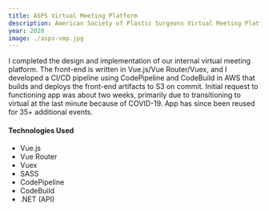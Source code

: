 ```yaml
---
title: ASPS Virtual Meeting Platform
description: American Society of Plastic Surgeons Virtual Meeting Platform using Vue.js.
year: 2020
image: ./asps-vmp.jpg
---
```


I completed the design and implementation of our internal virtual meeting platform. The front-end is written in Vue.js/Vue Router/Vuex, and I developed a CI/CD pipeline using CodePipeline and CodeBuild in AWS that builds and deploys the front-end artifacts to S3 on commit. Initial request to functioning app was about two weeks, primarily due to transitioning to virtual at the last minute because of COVID-19. App has since been reused for 35+ additional events.

#### Technologies Used

* Vue.js
* Vue Router
* Vuex
* SASS
* CodePipeline
* CodeBuild
* .NET (API)